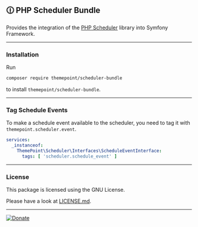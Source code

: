 🕧 PHP Scheduler Bundle
----------------

Provides the integration of the [PHP Scheduler](https://github.com/ThemePoint/scheduler) library into Symfony Framework.

----
### Installation

Run

```bash
composer require themepoint/scheduler-bundle
```

to install `themepoint/scheduler-bundle`.

----
### Tag Schedule Events

To make a schedule event available to the scheduler, you need to tag it with `themepoint.scheduler.event`.

```yaml
services:
  _instanceof:
    ThemePoint\Scheduler\Interfaces\ScheduleEventInterface:
      tags: [ 'scheduler.schedule_event' ]
```

----
### License
This package is licensed using the GNU License.

Please have a look at [LICENSE.md](LICENSE.md).

----

[![Donate](https://img.shields.io/badge/Donate-PayPal-blue.svg)](https://www.paypal.com/cgi-bin/webscr?cmd=_s-xclick&hosted_button_id=Q98R2QXXMTUF6&source=url)